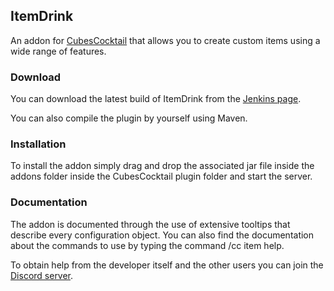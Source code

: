 ## ItemDrink

An addon for [CubesCocktail](https://github.com/CubesCocktail/CubesCocktail) that allows you to create custom items using a wide range of features.

### Download

You can download the latest build of ItemDrink from the [Jenkins page](http://49.12.216.90:8080/job/ItemDrink/).

You can also compile the plugin by yourself using Maven.

### Installation

To install the addon simply drag and drop the associated jar file inside the addons folder inside the CubesCocktail plugin folder and start the server.

### Documentation

The addon is documented through the use of extensive tooltips that describe every configuration object. You can also find the documentation about the commands to use by typing the command /cc item help.

To obtain help from the developer itself and the other users you can join the [Discord server](https://discord.gg/TzREkc9).